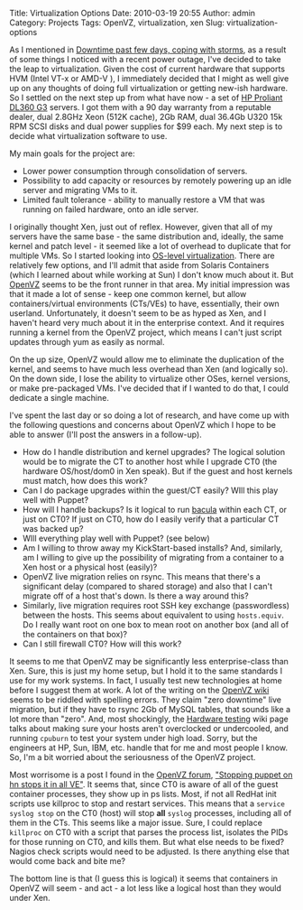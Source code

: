 Title: Virtualization Options
Date: 2010-03-19 20:55
Author: admin
Category: Projects
Tags: OpenVZ, virtualization, xen
Slug: virtualization-options

As I mentioned in [Downtime past few days, coping with
storms](/2010/03/downtime-past-few-days-coping-with-storms/), as a
result of some things I noticed with a recent power outage, I've decided
to take the leap to virtualization. Given the cost of current hardware
that supports HVM (Intel VT-x or AMD-V ), I immediately decided that I
might as well give up on any thoughts of doing full virtualization or
getting new-ish hardware. So I settled on the next step up from what
have now - a set of [HP Proliant DL360
G3](http://h18000.www1.hp.com/products/quickspecs/11504_na/11504_na.HTML)
servers. I got them with a 90 day warranty from a reputable dealer, dual
2.8GHz Xeon (512K cache), 2Gb RAM, dual 36.4Gb U320 15k RPM SCSI disks
and dual power supplies for $99 each. My next step is to decide what
virtualization software to use.

My main goals for the project are:

-   Lower power consumption through consolidation of servers.
-   Possibility to add capacity or resources by remotely powering up an
    idle server and migrating VMs to it.
-   Limited fault tolerance - ability to manually restore a VM that was
    running on failed hardware, onto an idle server.

I originally thought Xen, just out of reflex. However, given that all of
my servers have the same base - the same distribution and, ideally, the
same kernel and patch level - it seemed like a lot of overhead to
duplicate that for multiple VMs. So I started looking into [OS-level
virtualization](http://en.wikipedia.org/wiki/Operating_system-level_virtualization).
There are relatively few options, and I'll admit that aside from Solaris
Containers (which I learned about while working at Sun) I don't know
much about it. But [OpenVZ](http://www.openvz.org/) seems to be the
front runner in that area. My initial impression was that it made a lot
of sense - keep one common kernel, but allow containers/virtual
environments (CTs/VEs) to have, essentially, their own userland.
Unfortunately, it doesn't seem to be as hyped as Xen, and I haven't
heard very much about it in the enterprise context. And it requires
running a kernel from the OpenVZ project, which means I can't just
script updates through yum as easily as normal.

On the up size, OpenVZ would allow me to eliminate the duplication of
the kernel, and seems to have much less overhead than Xen (and logically
so). On the down side, I lose the ability to virtualize other OSes,
kernel versions, or make pre-packaged VMs. I've decided that if I wanted
to do that, I could dedicate a single machine.

I've spent the last day or so doing a lot of research, and have come up
with the following questions and concerns about OpenVZ which I hope to
be able to answer (I'll post the answers in a follow-up).

-   How do I handle distribution and kernel upgrades? The logical
    solution would be to migrate the CT to another host while I upgrade
    CT0 (the hardware OS/host/dom0 in Xen speak). But if the guest and
    host kernels must match, how does this work?
-   Can I do package upgrades within the guest/CT easily? WIll this play
    well with Puppet?
-   How will I handle backups? Is it logical to run
    [bacula](http://www.bacula.org) within each CT, or just on CT0? If
    just on CT0, how do I easily verify that a particular CT was backed
    up?
-   WIll everything play well with Puppet? (see below)
-   Am I willing to throw away my KickStart-based installs? And,
    similarly, am I willing to give up the possibility of migrating from
    a container to a Xen host or a physical host (easily)?
-   OpenVZ live migration relies on rsync. This means that there's a
    significant delay (compared to shared storage) and also that I can't
    migrate off of a host that's down. Is there a way around this?
-   Similarly, live migration requires root SSH key exchange
    (passwordless) between the hosts. This seems about equivalent to
    using `hosts.equiv`. Do I really want root on one box to mean root
    on another box (and all of the containers on that box)?
-   Can I still firewall CT0? How will this work?

It seems to me that OpenVZ may be significantly less enterprise-class
than Xen. Sure, this is just my home setup, but I hold it to the same
standards I use for my work systems. In fact, I usually test new
technologies at home before I suggest them at work. A lot of the writing
on the [OpenVZ wiki](http://wiki.openvz.org/) seems to be riddled with
spelling errors. They claim "zero downtime" live migration, but if they
have to rsync 2Gb of MySQL tables, that sounds like a lot more than
"zero". And, most shockingly, the [Hardware
testing](http://wiki.openvz.org/Hardware_testing) wiki page talks about
making sure your hosts aren't overclocked or undercooled, and running
`cpuburn` to test your system under high load. Sorry, but the engineers
at HP, Sun, IBM, etc. handle that for me and most people I know. So, I'm
a bit worried about the seriousness of the OpenVZ project.

Most worrisome is a post I found in the [OpenVZ
forum](http://forum.openvz.org), ["Stopping puppet on hn stops it in all
VE"](http://forum.openvz.org/index.php?t=msg&goto=14818&). It seems
that, since CT0 is aware of all of the guest container processes, they
show up in ps lists. Most, if not all RedHat init scripts use killproc
to stop and restart services. This means that a `service syslog stop` on
the CT0 (host) will stop **all** `syslog` processes, including all of
them in the CTs. This seems like a major issue. Sure, I could replace
`killproc` on CT0 with a script that parses the process list, isolates
the PIDs for those running on CT0, and kills them. But what else needs
to be fixed? Nagios check scripts would need to be adjusted. Is there
anything else that would come back and bite me?

The bottom line is that (I guess this is logical) it seems that
containers in OpenVZ will seem - and act - a lot less like a logical
host than they would under Xen.
